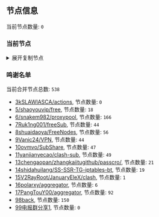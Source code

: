 
## 节点信息
当前节点数量: `0`
### 当前节点
<details>
  <summary>展开复制节点</summary>

    

</details>

### 鸣谢名单
当前合并节点总数: `538`
- [3kSLAWIASCA/actions](https://github.com/kSLAWIASCA/actions), 节点数量: `0`
- [5/shaoyouvip/free](https://github.com/shaoyouvip/free), 节点数量: `18`
- [6/snakem982/proxypool](https://github.com/snakem982/proxypool), 节点数量: `166`
- [7Ruk1ng001/freeSub](https://github.com/Ruk1ng001/freeSub), 节点数量: `44`
- [8shuaidaoya/FreeNodes](https://github.com/shuaidaoya/FreeNodes), 节点数量: `56`
- [9Vanic24/VPN](https://github.com/Vanic24/VPN), 节点数量: `44`
- [10ovmvo/SubShare](https://github.com/ovmvo/SubShare), 节点数量: `47`
- [11yanjianyecao/clash-sub](https://github.com/yanjianyecao/clash-sub), 节点数量: `49`
- [13chengaopan/zhangkaiitugithub/passcro/](https://github.com/zhangkaiitugithub/passcro/), 节点数量: `21`
- [14shidahuilang/SS-SSR-TG-iptables-bt](https://github.com/shidahuilang/SS-SSR-TG-iptables-bt), 节点数量: `19`
- [15V2RayRoot/JanuaryEleX/clash](https://github.com/JanuaryEleX/clash), 节点数量: `1`
- [16polarxy/aggregator](https://github.com/polarxy/aggregator), 节点数量: `6`
- [17PangTouY00/aggregator](https://github.com/xnic888/aggregator), 节点数量: `92`
- [98back](https://github.com/firefoxmmx2/v2rayshare_subcription), 节点数量: `150`
- [99电报群分享1](https://github.com/cdddbc/getAirport), 节点数量: `0`


